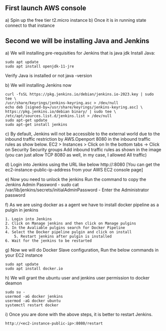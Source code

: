 First launch AWS console
------------------------------------
  a) Spin up the free tier t2.micro instance 
  b) Once it is in running state connect to that instance

Second we will be installing Java and Jenkins
----------------------------------------------
  a) We will installing pre-requisities for Jenkins that is java jdk
  Install Java:
  
    sudo apt update
    sudo apt install openjdk-11-jre
	
  Verify Java is installed or not
  	java -version
    
  b) We will installing Jenkins now
  
    curl -fsSL https://pkg.jenkins.io/debian/jenkins.io-2023.key | sudo tee \
    /usr/share/keyrings/jenkins-keyring.asc > /dev/null
    echo deb [signed-by=/usr/share/keyrings/jenkins-keyring.asc] \
    https://pkg.jenkins.io/debian binary/ | sudo tee \
    /etc/apt/sources.list.d/jenkins.list > /dev/null
    sudo apt-get update
    sudo apt-get install jenkins

  c) By default, Jenkins will not be accessible to the external world due to the inbound traffic restriction by AWS.Openport 8080 in the inbound traffic rules as show below.
      EC2 > Instances > Click on
      In the bottom tabs -> Click on Security Security groups
      Add inbound traffic rules as shown in the image (you can just allow TCP 8080 as well, in my case, I allowed All    traffic)

  d)  Login into Jenkins using the URL like below
      http://:8080 [You can get the ec2-instance-public-ip-address from your AWS EC2 console page]

  e)  Now you need to unlock the jenkins
      Run the command to copy the Jenkins Admin Password - sudo cat /var/lib/jenkins/secrets/initialAdminPassword - Enter the Administrator password

  f) As we are using docker as a agent we have to install docker pipeline as a pulgin in jenkins
  
	1. Login into Jenkins
 	2. Click on Manage jenkins and then click on Manage pulgins 
  	3. In the Avaliable pulgins search for Docker Pipeline
   	4. Select the Docker pipeline pulgin and click on install
    	5. Restart jenkins after pulgin is installed
  	6. Wait for the jenkins to be restarted
   
   g) Now we will do Docker Slave configuration, Run the below commands in your EC2 instance
   
	sudo apt update
	sudo apt install docker.io
 
   h) We will grant the ubuntu user and jenkins user permission to docker deamon
	
 	sudo su - 
	usermod -aG docker jenkins
	usermod -aG docker ubuntu
	systemctl restart docker

   i) Once you are done with the above steps, it is better to restart Jenkins.
   
  	http://<ec2-instance-public-ip>:8080/restart
      


  
